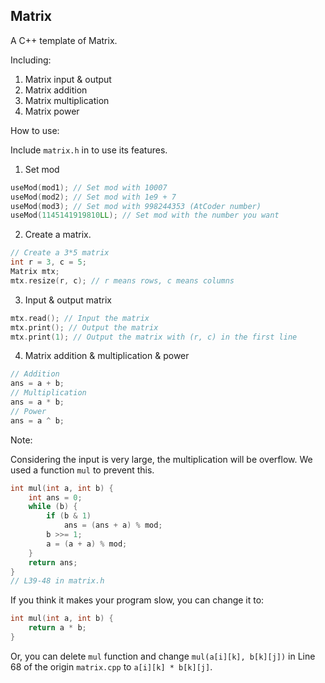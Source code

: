 ## Matrix

A C++ template of Matrix.

Including:

1. Matrix input & output
2. Matrix addition
3. Matrix multiplication
4. Matrix power 

How to use:

Include `matrix.h` in to use its features.

1. Set mod

```cpp
useMod(mod1); // Set mod with 10007
useMod(mod2); // Set mod with 1e9 + 7
useMod(mod3); // Set mod with 998244353 (AtCoder number)
useMod(1145141919810LL); // Set mod with the number you want
```

2. Create a matrix.

```cpp
// Create a 3*5 matrix
int r = 3, c = 5;
Matrix mtx;
mtx.resize(r, c); // r means rows, c means columns
```

3. Input & output matrix

```cpp
mtx.read(); // Input the matrix
mtx.print(); // Output the matrix
mtx.print(1); // Output the matrix with (r, c) in the first line
```

4. Matrix addition & multiplication & power

```cpp
// Addition
ans = a + b;
// Multiplication
ans = a * b;
// Power
ans = a ^ b;
```

Note:

Considering the input is very large, the multiplication will be overflow. We used a function `mul` to prevent this.

```cpp
int mul(int a, int b) {
    int ans = 0;
    while (b) {
        if (b & 1)
            ans = (ans + a) % mod;
        b >>= 1;
        a = (a + a) % mod;
    }
    return ans;
}
// L39-48 in matrix.h
```

If you think it makes your program slow, you can change it to:

```cpp
int mul(int a, int b) {
    return a * b;
}
```
Or, you can delete `mul` function and change `mul(a[i][k], b[k][j])` in Line 68 of the origin `matrix.cpp` to `a[i][k] * b[k][j]`.